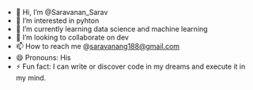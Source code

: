 - 👋 Hi, I’m @Saravanan_Sarav
- 👀 I’m interested in pyhton
- 🌱 I’m currently learning data science and machine learning 
- 💞️ I’m looking to collaborate on dev
- 📫 How to reach me @saravanang188@gmail.com
- 😄 Pronouns: His
- ⚡ Fun fact: I can write or discover code in my dreams and execute it in my mind.

<!---
SaravgDev/SaravgDev is a ✨ special ✨ repository because its `README.md` (this file) appears on your GitHub profile.
You can click the Preview link to take a look at your changes.
--->
